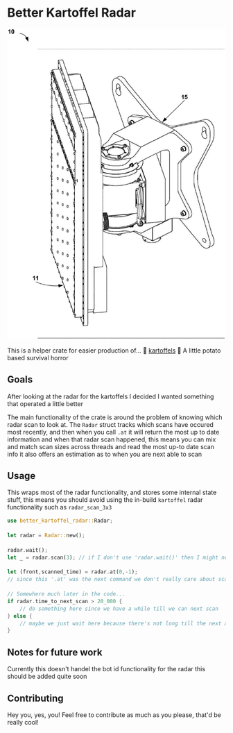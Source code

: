# Better Kartoffel Radar

![a mechanical scanning radar](logo.png)

This is a helper crate for easier production of...
🥔 [kartoffels](https://github.com/patryk27/kartoffels) 🥔
A little potato based survival horror 

## Goals

After looking at the radar for the kartoffels I decided I wanted something that operated a little better

The main functionality of the crate is around the problem of knowing which radar scan to look at.
The `Radar` struct tracks which scans have occured most recently, and then when you call `.at` it will return the most up to date information and when that radar scan happened, this means you can mix and match scan sizes across threads and read the most up-to date scan info
it also offers an estimation as to when you are next able to scan

## Usage

This wraps most of the radar functionality, and stores some internal state stuff, this means you should avoid using the in-build `kartoffel` radar functionality such as `radar_scan_3x3`

```rs
use better_kartoffel_radar::Radar;

let radar = Radar::new();

radar.wait();
let _ = radar.scan(3); // if I don't use 'radar.wait()' then I might need to check the result (the same for if I'm not hard coding using 3 here)

let (front,scanned_time) = radar.at(0,-1);
// since this '.at' was the next command we don't really care about scanned_time, but if we were somewhere else then this information might matter

// Somewhere much later in the code...
if radar.time_to_next_scan > 20_000 {
	// do something here since we have a while till we can next scan
} else {
	// maybe we just wait here because there's not long till the next available scan, and we might want to update our radar information
}

```

## Notes for future work

Currently this doesn't handel the bot id functionality for the radar
this should be added quite soon 

## Contributing

Hey you, yes, you!
Feel free to contribute as much as you please, that'd be really cool!



